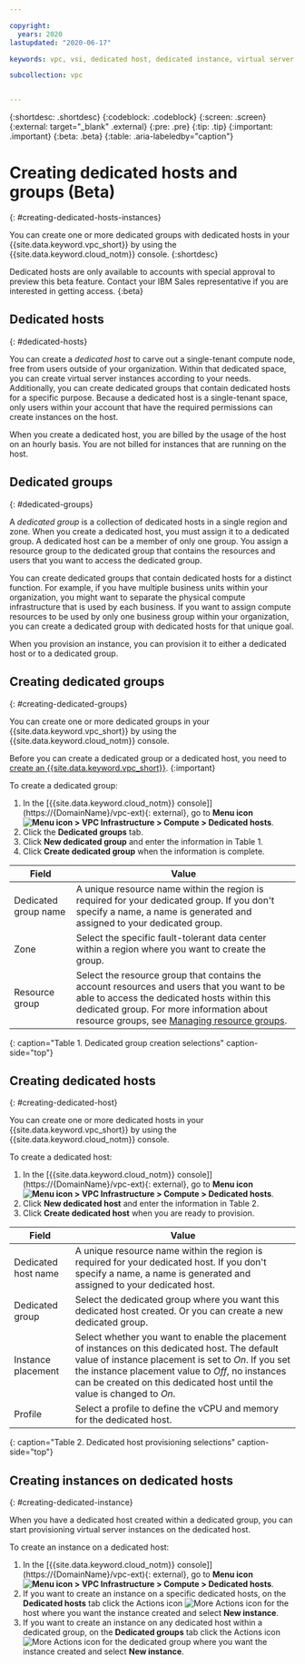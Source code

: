 ```yaml
---

copyright:
  years: 2020 
lastupdated: "2020-06-17"

keywords: vpc, vsi, dedicated host, dedicated instance, virtual server instance, creating, UI, console

subcollection: vpc


---
```


{:shortdesc: .shortdesc}
{:codeblock: .codeblock}
{:screen: .screen}
{:external: target="_blank" .external}
{:pre: .pre}
{:tip: .tip}
{:important: .important}
{:beta: .beta}
{:table: .aria-labeledby="caption"}

# Creating dedicated hosts and groups (Beta)
{: #creating-dedicated-hosts-instances}

You can create one or more dedicated groups with dedicated hosts in your {{site.data.keyword.vpc_short}} by using the {{site.data.keyword.cloud_notm}} console.
{:shortdesc}

Dedicated hosts are only available to accounts with special approval to preview this beta feature. Contact your IBM Sales representative if you are interested in getting access.
{:beta}

## Dedicated hosts
{: #dedicated-hosts}

You can create a *dedicated host* to carve out a single-tenant compute node, free from users outside of your organization. Within that dedicated space, you can create virtual server instances according to your needs. Additionally, you can create dedicated groups that contain dedicated hosts for a specific purpose. Because a dedicated host is a single-tenant space, only users within your account that have the required permissions can create instances on the host. 

When you create a dedicated host, you are billed by the usage of the host on an hourly basis. 
You are not billed for instances that are running on the host. 

## Dedicated groups
{: #dedicated-groups}

A *dedicated group* is a collection of dedicated hosts in a single region and zone. When you create a dedicated host, you must 
assign it to a dedicated group. A dedicated host can be a member of only one group. You assign a resource 
group to the dedicated group that contains the resources and users that you want to access the dedicated group. <!--A dedicated group can provide redundancy. If a host within the group happens to fail, 
instances running on that host can be migrated to another host in the same group.-->

You can create dedicated groups that contain dedicated hosts for a distinct function. For example, if you have multiple business 
units within your organization, you might want to separate the physical compute infrastructure that is used by each business. 
If you want to assign compute resources to be used by only one business group within your organization, you can create a dedicated group 
with dedicated hosts for that unique goal. 

When you provision an instance, you can provision it to either a dedicated host or to a dedicated group.

## Creating dedicated groups 
{: #creating-dedicated-groups}

You can create one or more dedicated groups in your {{site.data.keyword.vpc_short}} by using the {{site.data.keyword.cloud_notm}} console.

Before you can create a dedicated group or a dedicated host, you need to [create an {{site.data.keyword.vpc_short}}](/docs/vpc?topic=vpc-creating-a-vpc-using-the-ibm-cloud-console).
{:important}

To create a dedicated group:
1. In the [{{site.data.keyword.cloud_notm}} console]](https://{DomainName}/vpc-ext){: external}, go to **Menu icon ![Menu icon](../icons/icon_hamburger.svg) > VPC Infrastructure > Compute > Dedicated hosts**. 
2. Click the **Dedicated groups** tab.
3. Click **New dedicated group** and enter the information in Table 1.
3. Click **Create dedicated group** when the information is complete.

| Field | Value |
|-------|-------|
| Dedicated group name  | A unique resource name within the region is required for your dedicated group. If you don't specify a name, a name is generated and assigned to your dedicated group. |
| Zone | Select the specific fault-tolerant data center within a region where you want to create the group. |
| Resource group | Select the resource group that contains the account resources and users that you want to be able to access the dedicated hosts within this dedicated group. For more information about resource groups, see [Managing resource groups](/docs/account?topic=account-rgs).  |
{: caption="Table 1. Dedicated group creation selections" caption-side="top"}

## Creating dedicated hosts 
{: #creating-dedicated-host}

You can create one or more dedicated hosts in your {{site.data.keyword.vpc_short}} by using the {{site.data.keyword.cloud_notm}} console.

To create a dedicated host:
1. In the [{{site.data.keyword.cloud_notm}} console]](https://{DomainName}/vpc-ext){: external}, go to **Menu icon ![Menu icon](../icons/icon_hamburger.svg) > VPC Infrastructure > Compute > Dedicated hosts**. 
2. Click **New dedicated host** and enter the information in Table 2.
3. Click **Create dedicated host** when you are ready to provision.

| Field | Value |
|-------|-------|
| Dedicated host name  | A unique resource name within the region is required for your dedicated host. If you don't specify a name, a name is generated and assigned to your dedicated host. |
| Dedicated group | Select the dedicated group where you want this dedicated host created. Or you can create a new dedicated group. |
| Instance placement | Select whether you want to enable the placement of instances on this dedicated host. The default value of instance placement is set to *On*. If you set the instance placement value to *Off*, no instances can be created on this dedicated host until the value is changed to *On*.|
| Profile | Select a profile to define the vCPU and memory for the dedicated host.  |
{: caption="Table 2. Dedicated host provisioning selections" caption-side="top"}

## Creating instances on dedicated hosts
{: #creating-dedicated-instance}

When you have a dedicated host created within a dedicated group, you can start provisioning virtual server instances on the dedicated host. 

To create an instance on a dedicated host:
1. In the [{{site.data.keyword.cloud_notm}} console]](https://{DomainName}/vpc-ext){: external}, go to **Menu icon ![Menu icon](../icons/icon_hamburger.svg) > VPC Infrastructure > Compute > Dedicated hosts**. 
2. If you want to create an instance on a specific dedicated hosts, on the **Dedicated hosts** tab click the Actions icon ![More Actions icon](../icons/action-menu-icon.svg) for the host where you want the instance created and select **New instance**.
3. If you want to create an instance on any dedicated host within a dedicated group, on the **Dedicated groups** tab click the Actions icon ![More Actions icon](../icons/action-menu-icon.svg) for the dedicated group where you want the instance created and select **New instance**.

